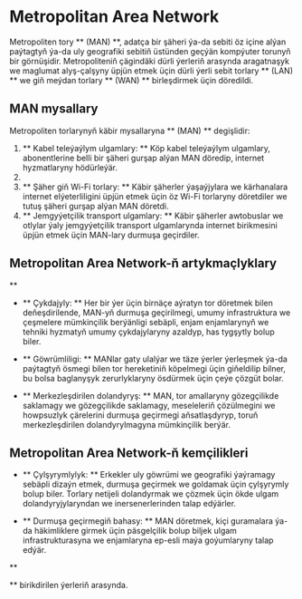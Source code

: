 # Metropolitan Area Network

Metropoliten tory ** (MAN) **, adatça bir şäheri ýa-da sebiti öz içine alýan paýtagtyň ýa-da uly geografiki sebitiň üstünden geçýän kompýuter torunyň bir görnüşidir. Metropoliteniň çägindäki dürli ýerleriň arasynda aragatnaşyk we maglumat alyş-çalşyny üpjün etmek üçin dürli ýerli sebit torlary ** (LAN) ** we giň meýdan torlary ** (WAN) ** birleşdirmek üçin döredildi.

## MAN mysallary

Metropoliten torlarynyň käbir mysallaryna ** (MAN) ** degişlidir:

1. ** Kabel teleýaýlym ulgamlary: ** Köp kabel teleýaýlym ulgamlary, abonentlerine belli bir şäheri gurşap alýan MAN döredip, internet hyzmatlaryny hödürleýär.
2.
3. ** Şäher giň Wi-Fi torlary: ** Käbir şäherler ýaşaýjylara we kärhanalara internet elýeterliligini üpjün etmek üçin öz Wi-Fi torlaryny döretdiler we tutuş şäheri gurşap alýan MAN döretdi.
4. ** Jemgyýetçilik transport ulgamlary: ** Käbir şäherler awtobuslar we otlylar ýaly jemgyýetçilik transport ulgamlarynda internet birikmesini üpjün etmek üçin MAN-lary durmuşa geçirdiler.

## Metropolitan Area Network-ň artykmaçlyklary

**

- ** Çykdajyly: ** Her bir ýer üçin birnäçe aýratyn tor döretmek bilen deňeşdirilende, MAN-yň durmuşa geçirilmegi, umumy infrastruktura we çeşmelere mümkinçilik berýänligi sebäpli, enjam enjamlarynyň we tehniki hyzmatyň umumy çykdajylaryny azaldyp, has tygşytly bolup biler.

- ** Göwrümliligi: ** MANlar gaty ulalýar we täze ýerler ýerleşmek ýa-da paýtagtyň ösmegi bilen tor hereketiniň köpelmegi üçin giňeldilip bilner, bu bolsa baglanyşyk zerurlyklaryny ösdürmek üçin çeýe çözgüt bolar.

- ** Merkezleşdirilen dolandyryş: ** MAN, tor amallaryny gözegçilikde saklamagy we gözegçilikde saklamagy, meseleleriň çözülmegini we howpsuzlyk çärelerini durmuşa geçirmegi aňsatlaşdyryp, toruň merkezleşdirilen dolandyrylmagyna mümkinçilik berýär.

## Metropolitan Area Network-ň kemçilikleri

- ** Çylşyrymlylyk: ** Erkekler uly göwrümi we geografiki ýaýramagy sebäpli dizaýn etmek, durmuşa geçirmek we goldamak üçin çylşyrymly bolup biler. Torlary netijeli dolandyrmak we çözmek üçin ökde ulgam dolandyryjylaryndan we inersenerlerinden talap edýärler.

- ** Durmuşa geçirmegiň bahasy: ** MAN döretmek, kiçi guramalara ýa-da häkimliklere girmek üçin päsgelçilik bolup biljek ulgam infrastrukturasyna we enjamlaryna ep-esli maýa goýumlaryny talap edýär.

**

** birikdirilen ýerleriň arasynda.